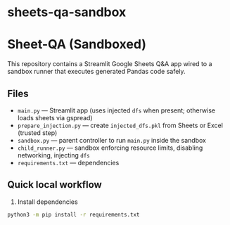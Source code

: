 # sheets-qa-sandbox

# Sheet-QA (Sandboxed)

This repository contains a Streamlit Google Sheets Q&A app wired to a sandbox runner that
executes generated Pandas code safely.

## Files
- `main.py` — Streamlit app (uses injected `dfs` when present; otherwise loads sheets via gspread)
- `prepare_injection.py` — create `injected_dfs.pkl` from Sheets or Excel (trusted step)
- `sandbox.py` — parent controller to run `main.py` inside the sandbox
- `child_runner.py` — sandbox enforcing resource limits, disabling networking, injecting `dfs`
- `requirements.txt` — dependencies

## Quick local workflow

1. Install dependencies
```bash
python3 -m pip install -r requirements.txt
